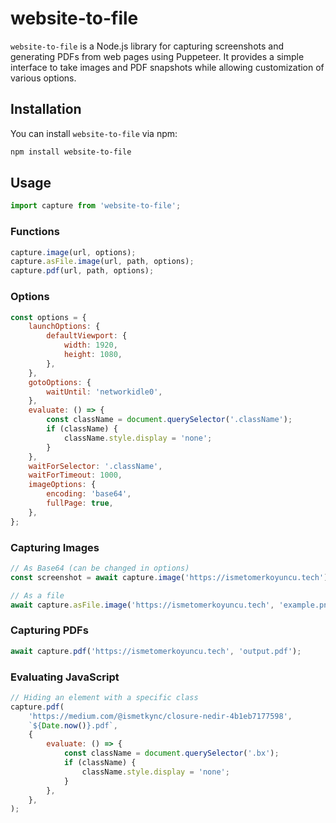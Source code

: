 # website-to-file

`website-to-file` is a Node.js library for capturing screenshots and generating PDFs from web pages using Puppeteer. It provides a simple interface to take images and PDF snapshots while allowing customization of various options.

## Installation

You can install `website-to-file` via npm:

```bash
npm install website-to-file
```

## Usage

```javascript
import capture from 'website-to-file';
```

### Functions

```javascript
capture.image(url, options);
capture.asFile.image(url, path, options);
capture.pdf(url, path, options);
```

### Options

```javascript
const options = {
	launchOptions: {
		defaultViewport: {
			width: 1920,
			height: 1080,
		},
	},
	gotoOptions: {
		waitUntil: 'networkidle0',
	},
	evaluate: () => {
		const className = document.querySelector('.className');
		if (className) {
			className.style.display = 'none';
		}
	},
	waitForSelector: '.className',
	waitForTimeout: 1000,
	imageOptions: {
		encoding: 'base64',
		fullPage: true,
	},
};
```

### Capturing Images

```javascript
// As Base64 (can be changed in options)
const screenshot = await capture.image('https://ismetomerkoyuncu.tech');

// As a file
await capture.asFile.image('https://ismetomerkoyuncu.tech', 'example.png');
```

### Capturing PDFs

```javascript
await capture.pdf('https://ismetomerkoyuncu.tech', 'output.pdf');
```

### Evaluating JavaScript

```javascript
// Hiding an element with a specific class
capture.pdf(
	'https://medium.com/@ismetkync/closure-nedir-4b1eb7177598',
	`${Date.now()}.pdf`,
	{
		evaluate: () => {
			const className = document.querySelector('.bx');
			if (className) {
				className.style.display = 'none';
			}
		},
	},
);
```
